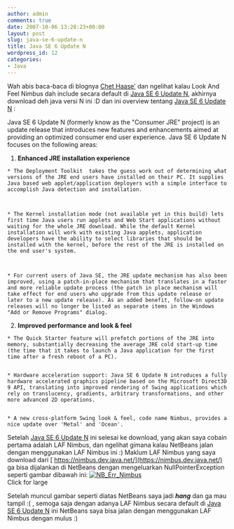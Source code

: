 ```yaml
---
author: admin
comments: true
date: 2007-10-06 13:28:23+00:00
layout: post
slug: java-se-6-update-n
title: Java SE 6 Update N
wordpress_id: 12
categories:
- Java
---
```


Wah abis baca-baca di blognya [Chet Haase'](http://weblogs.java.net/blog/chet/archive/2007/10/early_access_gr.html) dan ngelihat kalau Look And Feel Nimbus dah include secara default di [Java SE 6 Update N](https://jdk6.dev.java.net/6uNea.html), akhirnya download deh java versi N ini :D dan ini overview tentang [Java SE 6 Update N](https://jdk6.dev.java.net/6uNea.html) :

Java SE 6 Update N (formerly know as the "Consumer JRE" project) is an update release that introduces new features and enhancements aimed at providing an optimized consumer end user experience. Java SE 6 Update N focuses on the following areas:
<!-- more -->




  1. **Enhanced JRE installation experience**



    * The Deployment Toolkit  takes the guess work out of determining what versions of the JRE end users have installed on their PC. It supplies Java based web applet/application deployers with a simple interface to accomplish Java detection and installation.



    * The Kernel installation mode (not available yet in this build) lets first time Java users run applets and Web Start applications without waiting for the whole JRE download. While the default Kernel installation will work with existing Java applets, application developers have the ability to select libraries that should be installed with the kernel, before the rest of the JRE is installed on the end user's system.



    * For current users of Java SE, the JRE update mechanism has also been improved, using a patch-in-place mechanism that translates in a faster and more reliable update process (the patch in place mechanism will take effect for end users who upgrade from this update release or later to a new update release). As an added benefit, follow-on update releases will no longer be listed as separate items in the Windows "Add or Remove Programs" dialog.




  2. **Improved performance and look & feel**



    * The Quick Starter feature will prefetch portions of the JRE into memory, substantially decreasing the average JRE cold start-up time (the time that it takes to launch a Java application for the first time after a fresh reboot of a PC).


    * Hardware acceleration support: Java SE 6 Update N introduces a fully hardware accelerated graphics pipeline based on the Microsoft Direct3D 9 API, translating into improved rendering of Swing applications which rely on translucency, gradients, arbitrary transformations, and other more advanced 2D operations.


    * A new cross-platform Swing look & feel, code name Nimbus, provides a nice update over 'Metal' and 'Ocean'.




Setelah [Java SE 6 Update N](https://jdk6.dev.java.net/6uNea.html) ini selesai ke download, yang akan saya cobain pertama adalah LAF Nimbus, dan ngelihat gimana kalau NetBeans jalan dengan menggunakan LAF Nimbus ini :) Maklum LAF Nimbus yang saya download dari [ https://nimbus.dev.java.net/](https://nimbus.dev.java.net/) ga bisa dijalankan di NetBeans dengan mengeluarkan NullPointerException seperti gambar dibawah ini:
[![NB_Err_Nimbus](http://farm3.static.flickr.com/2164/1497061192_5009cbf831_m.jpg)](http://farm3.static.flickr.com/2164/1497061192_39e27ff2e4_o.png)  
Click for large

Setelah muncul gambar seperti diatas NetBeans saya jadi ***hang*** dan ga mau tampil :( , semoga saja dengan adanya LAF Nimbus secara default di [Java SE 6 Update N](https://jdk6.dev.java.net/6uNea.html) ini NetBeans saya bisa jalan dengan menggunakan LAF Nimbus dengan mulus :)

